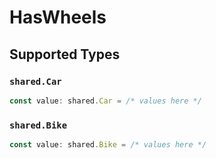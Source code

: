 # HasWheels


## Supported Types

### `shared.Car`

```typescript
const value: shared.Car = /* values here */
```

### `shared.Bike`

```typescript
const value: shared.Bike = /* values here */
```

